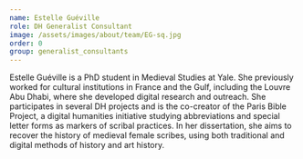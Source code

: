 ```yaml
---
name: Estelle Guéville
role: DH Generalist Consultant
image: /assets/images/about/team/EG-sq.jpg
order: 0
group: generalist_consultants
---
```


Estelle Guéville is a PhD student in Medieval Studies at Yale. She previously worked for cultural institutions in France and the Gulf, including the Louvre Abu Dhabi, where she developed digital research and outreach. She participates in several DH projects and is the co-creator of the Paris Bible Project, a digital humanities initiative studying abbreviations and special letter forms as markers of scribal practices. In her dissertation, she aims to recover the history of medieval female scribes, using both traditional and digital methods of history and art history.  
